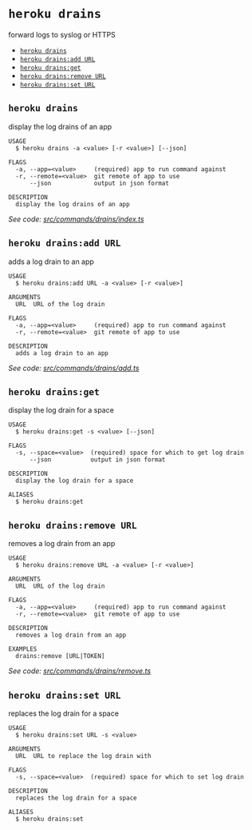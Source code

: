 `heroku drains`
===============

forward logs to syslog or HTTPS

* [`heroku drains`](#heroku-drains)
* [`heroku drains:add URL`](#heroku-drainsadd-url)
* [`heroku drains:get`](#heroku-drainsget)
* [`heroku drains:remove URL`](#heroku-drainsremove-url)
* [`heroku drains:set URL`](#heroku-drainsset-url)

## `heroku drains`

display the log drains of an app

```
USAGE
  $ heroku drains -a <value> [-r <value>] [--json]

FLAGS
  -a, --app=<value>     (required) app to run command against
  -r, --remote=<value>  git remote of app to use
      --json            output in json format

DESCRIPTION
  display the log drains of an app
```

_See code: [src/commands/drains/index.ts](https://github.com/heroku/cli/blob/v10.4.0/packages/cli/src/commands/drains/index.ts)_

## `heroku drains:add URL`

adds a log drain to an app

```
USAGE
  $ heroku drains:add URL -a <value> [-r <value>]

ARGUMENTS
  URL  URL of the log drain

FLAGS
  -a, --app=<value>     (required) app to run command against
  -r, --remote=<value>  git remote of app to use

DESCRIPTION
  adds a log drain to an app
```

_See code: [src/commands/drains/add.ts](https://github.com/heroku/cli/blob/v10.4.0/packages/cli/src/commands/drains/add.ts)_

## `heroku drains:get`

display the log drain for a space

```
USAGE
  $ heroku drains:get -s <value> [--json]

FLAGS
  -s, --space=<value>  (required) space for which to get log drain
      --json           output in json format

DESCRIPTION
  display the log drain for a space

ALIASES
  $ heroku drains:get
```

## `heroku drains:remove URL`

removes a log drain from an app

```
USAGE
  $ heroku drains:remove URL -a <value> [-r <value>]

ARGUMENTS
  URL  URL of the log drain

FLAGS
  -a, --app=<value>     (required) app to run command against
  -r, --remote=<value>  git remote of app to use

DESCRIPTION
  removes a log drain from an app

EXAMPLES
  drains:remove [URL|TOKEN]
```

_See code: [src/commands/drains/remove.ts](https://github.com/heroku/cli/blob/v10.4.0/packages/cli/src/commands/drains/remove.ts)_

## `heroku drains:set URL`

replaces the log drain for a space

```
USAGE
  $ heroku drains:set URL -s <value>

ARGUMENTS
  URL  URL to replace the log drain with

FLAGS
  -s, --space=<value>  (required) space for which to set log drain

DESCRIPTION
  replaces the log drain for a space

ALIASES
  $ heroku drains:set
```
